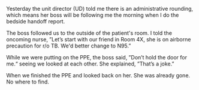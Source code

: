 Yesterday the unit director (UD) told me there is an administrative rounding, which means her boss will be following me the morning when I do the bedside handoff report. 

The boss followed us to the outside of the patient's room. I told the oncoming nurse, ”Let’s start with our friend in Room 4X, she is on airborne precaution for r/o TB. We'd better change to N95.”  

While we were putting on the PPE, the boss said, ”Don’t hold the door for me.“ seeing we looked at each other. She explained, ”That’s a joke.” 

When we finished the PPE and looked back on her. She was already gone. No where to find.